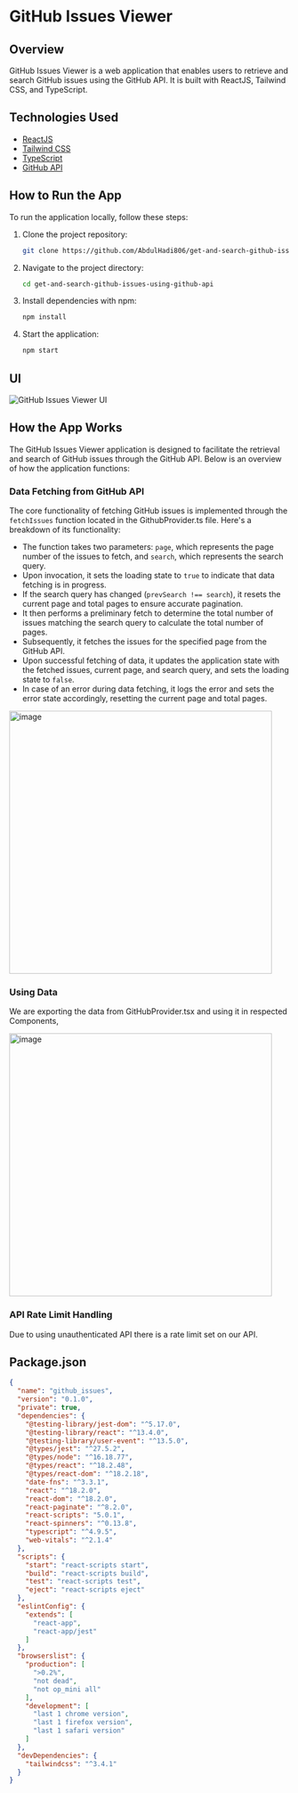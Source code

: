 # GitHub Issues Viewer

## Overview
GitHub Issues Viewer is a web application that enables users to retrieve and search GitHub issues using the GitHub API. It is built with ReactJS, Tailwind CSS, and TypeScript.

## Technologies Used
- [ReactJS](https://reactjs.org/)
- [Tailwind CSS](https://tailwindcss.com/)
- [TypeScript](https://www.typescriptlang.org/)
- [GitHub API](https://api.github.com)

## How to Run the App
To run the application locally, follow these steps:

1. Clone the project repository:
    ```bash
    git clone https://github.com/AbdulHadi806/get-and-search-github-issues-using-github-api.git
    ```

2. Navigate to the project directory:
    ```bash
    cd get-and-search-github-issues-using-github-api
    ```

3. Install dependencies with npm:
    ```bash
    npm install
    ```

4. Start the application:
    ```bash
    npm start
    ```

## UI
![GitHub Issues Viewer UI](https://github.com/AbdulHadi806/get-and-search-github-issues-using-github-api/assets/113926529/2e867888-ea44-405e-a3ae-f02877e3b713)

## How the App Works

The GitHub Issues Viewer application is designed to facilitate the retrieval and search of GitHub issues through the GitHub API. Below is an overview of how the application functions:

### Data Fetching from GitHub API

The core functionality of fetching GitHub issues is implemented through the `fetchIssues` function located in the GithubProvider.ts file. Here's a breakdown of its functionality:

- The function takes two parameters: `page`, which represents the page number of the issues to fetch, and `search`, which represents the search query.
- Upon invocation, it sets the loading state to `true` to indicate that data fetching is in progress.
- If the search query has changed (`prevSearch !== search`), it resets the current page and total pages to ensure accurate pagination.
- It then performs a preliminary fetch to determine the total number of issues matching the search query to calculate the total number of pages.
- Subsequently, it fetches the issues for the specified page from the GitHub API.
- Upon successful fetching of data, it updates the application state with the fetched issues, current page, and search query, and sets the loading state to `false`.
- In case of an error during data fetching, it logs the error and sets the error state accordingly, resetting the current page and total pages.

<img width="472" alt="image" src="https://github.com/AbdulHadi806/Get-and-Search-Github-Issues-Using-Github-API/assets/113926529/426261ea-7a71-4028-a922-c1e8314bbfbe">

### Using Data
We are exporting the data from GitHubProvider.tsx and using it in respected Components,

<img width="472" alt="image" src="https://github.com/AbdulHadi806/Get-and-Search-Github-Issues-Using-Github-API/assets/113926529/9667f80d-2a17-4e72-a9d1-b89e73ecc556">

### API Rate Limit Handling
Due to using unauthenticated API there is a rate limit set on our API.

## Package.json
```json
{
  "name": "github_issues",
  "version": "0.1.0",
  "private": true,
  "dependencies": {
    "@testing-library/jest-dom": "^5.17.0",
    "@testing-library/react": "^13.4.0",
    "@testing-library/user-event": "^13.5.0",
    "@types/jest": "^27.5.2",
    "@types/node": "^16.18.77",
    "@types/react": "^18.2.48",
    "@types/react-dom": "^18.2.18",
    "date-fns": "^3.3.1",
    "react": "^18.2.0",
    "react-dom": "^18.2.0",
    "react-paginate": "^8.2.0",
    "react-scripts": "5.0.1",
    "react-spinners": "^0.13.8",
    "typescript": "^4.9.5",
    "web-vitals": "^2.1.4"
  },
  "scripts": {
    "start": "react-scripts start",
    "build": "react-scripts build",
    "test": "react-scripts test",
    "eject": "react-scripts eject"
  },
  "eslintConfig": {
    "extends": [
      "react-app",
      "react-app/jest"
    ]
  },
  "browserslist": {
    "production": [
      ">0.2%",
      "not dead",
      "not op_mini all"
    ],
    "development": [
      "last 1 chrome version",
      "last 1 firefox version",
      "last 1 safari version"
    ]
  },
  "devDependencies": {
    "tailwindcss": "^3.4.1"
  }
}
